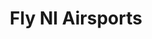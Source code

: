 ---
title: "Fly NI Airsports"
address: "Fly NI- Microlight Airsports, 26 Tarsan Lane, Portadown, Co. Armagh, BT63 5RT"
tel: "+44 (0)84 4094 0189"
county: "Armagh"
category: "Flying"
type: "Content"
lat: "54.45169448852539"
lng: "-6.397026062011719"
---